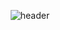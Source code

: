 <div align="center">
  
  ![header](https://capsule-render.vercel.app/api?type=Waving&color=bcbcbc&fontSize=40&fontColor=999999&text=Welcome,Here!&animation=fadeIn&fontAlignY=55)
</div>

